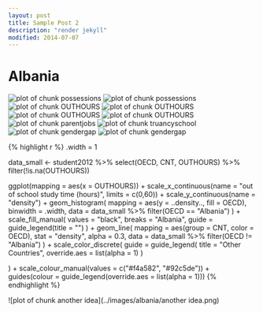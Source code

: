 ```yaml
---
layout: post
title: Sample Post 2
description: "render jekyll"
modified: 2014-07-07
---
```


Albania
=============






![plot of chunk possessions](../images/albania/possessions1.png) 
![plot of chunk possessions](../images/albania/possessions2.png) 
![plot of chunk OUTHOURS](../images/albania/OUTHOURS1.png) ![plot of chunk OUTHOURS](../images/albania/OUTHOURS2.png) ![plot of chunk OUTHOURS](../images/albania/OUTHOURS3.png) ![plot of chunk OUTHOURS](../images/albania/OUTHOURS4.png) 
![plot of chunk parentjobs](../images/albania/parentjobs.png) 
![plot of chunk truancyschool](../images/albania/truancyschool.png) 
![plot of chunk gendergap](../images/albania/gendergap1.png) ![plot of chunk gendergap](../images/albania/gendergap2.png) 

{% highlight r %}
.width = 1

data_small <- 
  student2012 %>%
  select(OECD, CNT, OUTHOURS) %>%
  filter(!is.na(OUTHOURS))

ggplot(mapping = aes(x = OUTHOURS)) + 
  scale_x_continuous(name = "out of school study time (hours)", limits = c(0,60)) +
  scale_y_continuous(name = "density") +
  geom_histogram(
    mapping = aes(y = ..density.., fill = OECD), 
    binwidth = .width,
    data = data_small %>% filter(OECD == "Albania")
  ) + 
  scale_fill_manual(
    values = "black",
    breaks = "Albania",
    guide = guide_legend(title = "")
  ) + 
  geom_line(
    mapping = aes(group = CNT, color = OECD), 
    stat = "density", 
    alpha = 0.3,
    data = data_small %>% filter(OECD != "Albania")
  ) +
  scale_color_discrete(
    guide = guide_legend(
      title = "Other Countries",
      override.aes = list(alpha = 1)
    )
    
  ) +
  scale_colour_manual(values = c("#f4a582", "#92c5de")) + guides(colour = guide_legend(override.aes = list(alpha = 1)))
{% endhighlight %}

![plot of chunk another idea](../images/albania/another idea.png) 
